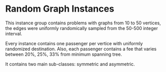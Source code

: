 # Random Graph Instances

This instance group contains problems with graphs from 10 to 50 vertices, the edges were uniformly randomically sampled from the 50-500 integer interval.

Every instance contains one passenger per vertice with uniformly randomized destination. Also, each passenger contains a fee that varies between 20%, 25%, 33% from minimum spanning tree.

It contains two main sub-classes: symmetric and asymmetric.